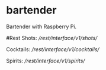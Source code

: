 # bartender

Bartender with Raspberry Pi.

#Rest
Shots: _/rest/interface/v1/shots/_

Cocktails: _/rest/interface/v1/cocktails/_

Spirits: _/rest/interface/v1/spirits/_
